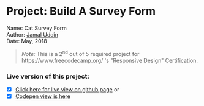 # Project: Build A Survey Form

Name: Cat Survey Form<br>
Author: [Jamal Uddin](https://jamal-pb95.github.io/)<br>
Date: May, 2018

<blockquote><em>Note:</em> This is a 2<sup>nd</sup> out of 5 required project for https://www.freecodecamp.org/ 's "Responsive Design" Certification.</blockquote>

### Live version of this project:
- [x] [Click here for live view on github page](https://jamal-pb95.github.io/cat-survey-form/) or
- [x] [Codepen view is here](https://codepen.io/jamal-pb95/full/RVywLR/)
